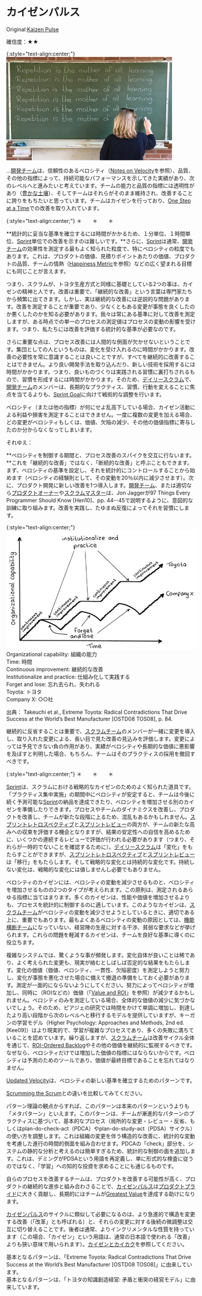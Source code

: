 # カイゼンパルス

 Original:[Kaizen Pulse](https://sites.google.com/a/scrumplop.org/published-patterns/product-organization-pattern-language/kaizen-pulse)

確信度：★★

{:style="text-align:center;"}
![ch02_27_26_Kaizen_Pulse1](Images/ch02_27_26_Kaizen_Pulse1.png)

...​[開発チーム](ch02_14_14_Development_Team.md)は、信頼性のあるベロシティ（[Notes on Velocity](https://sites.google.com/a/scrumplop.org/published-patterns/value-stream/notes-on-velocity)を参照）、品質、その他の指標によって、持続可能なパフォーマンスを示してきた実績があり、次のレベルへと進みたいと考えています。チームの能力と品質の指標には透明性があり（​[豊かな土壌](ch02_03_3_Fertile_Soil.md)）、そしてチームはそれらがそのまま維持され、改善することに誇りをもちたいと思っています。チームはカイゼンを行っており、​[One Step at a Time](https://sites.google.com/a/scrumplop.org/published-patterns/retrospective-pattern-language/one-step-at-a-time)での改善を取り入れています。

{:style="text-align:center;"}
＊　　＊　　＊

**統計的に妥当な基準を確立するには時間がかかるため、１分単位、１時間単位、[Sprint](https://sites.google.com/a/scrumplop.org/published-patterns/value-stream/sprint)単位での改善を示すのは難しいです。**さらに、[Sprint](https://sites.google.com/a/scrumplop.org/published-patterns/value-stream/sprint)は通常、[開発チーム](ch02_14_14_Development_Team.md)の効果性を測定する最もよく知られた粒度で、特にベロシティの粒度でもあります。これは、プロダクトの価値、見積りポイントあたりの価値、プロダクトの品質、チームの情熱（​[Happiness Metric](https://sites.google.com/a/scrumplop.org/published-patterns/retrospective-pattern-language/happiness-metric)​を参照）などの広く望まれる目標にも同じことが言えます。

つまり、スクラムが、トヨタ生産方式と同様に基礎としている2つの事は、カイゼンの精神と人です。改善は重要で、「継続的な改善」という言葉は専門家たちから頻繁に出てきます。しかし、実は継続的な改善には逆説的な問題があります。改善を測定することが重要であり、少なくともある変更が事態を良くしたのか悪くしたのかを知る必要があります。我々は常にある基準に対して改善を測定しますが、ある時点での単一のプロセスの測定値はプロセスの変動の影響を受けます。つまり、私たちには改善を評価する統計的な基準が必要なのです。

さらに重要な点は、プロセス改善には人間的な側面が欠かせないということです。集団としての人というものは、変化を受け入れるのに時間がかかります。改善の必要性を常に意識することは良いことですが、すべてを継続的に改善することはできません。より良い開発手法を取り込んだり、新しい技術を採用するには時間がかかります。つまり、良いものづくりは実践される習慣に裏打ちされるもので、習慣を形成するには時間がかかります。そのため、​[デイリースクラム](ch02_30_29_Daily_Scrum.md)で、[開発チーム](ch02_14_14_Development_Team.md)のメンバーは、長期的なプラクティス、習慣、行動を変えることに焦点を当てるよりも、​[Sprint Goal](https://sites.google.com/a/scrumplop.org/published-patterns/value-stream/sprint-goal)​​に向けて戦術的な調整を行います。

ベロシティ（または他の指標）が何にせよ乱高下している場合、カイゼン活動による利益や損害を測定することはできません。一度に複数の変更を加える場合、どの変更がベロシティもしくは、価値、欠陥の減少、その他の価値指標に寄与したのか分からなくなってしまいます。

それゆえ：

**ベロシティを制御する期間と、プロセス改善のスパイクを交互に行ないます。**これを「継続的な改善」ではなく、「断続的な改善」と呼ぶこともできます。まず、ベロシティの基準を設定し、それを統計的にコントロールすることから始めます（ベロシティの経験則として、その変動を20％以内に減少させます）。次に、プロダクト開発に新しい改善を1つ導入します。[開発チーム](ch02_14_14_Development_Team.md)、または適切なら​[プロダクトオーナー](ch02_11_11_Product_Owner.md)​や​[スクラムマスター](ch02_20_19_ScrumMaster.md)​​は、Jon Jaggerが97 Things Every Programmer Should Know [Hen10]、pp. 44--45で説明するように、意図的な訓練に取り組みます。改善を実践し、たゆまぬ反復によってそれを習慣にします。

{:style="text-align:center;"}
![ch02_27_26_Kaizen_Pulse2](Images/ch02_27_26_Kaizen_Pulse2.png)<br>
Organizational capability: 組織の能力<br>Time: 時間<br>Continuous improvement: 継続的な改善<br>Institutionalize and practice: 仕組み化して実践する<br>Forget and lose: 忘れ去られ、失われる<br>Toyota: トヨタ<br>Company X: ○○社

出典： Takeuchi et al., Extreme Toyota: Radical Contradictions That Drive Success at the World’s Best Manufacturer [OSTD08 TOS08], p. 84.

継続的に反省することは重要で、[スクラムチーム](ch02_07_7_Scrum_Team.md)のメンバーが一緒に変更を導入し、取り入れた変更による、長い目で見た改善の見込みを評価します。変更によっては予見できない負の作用があり、実績がベロシティや長期的な価値に悪影響を及ぼすと判明した場合、もちろん、チームはそのプラクティスの採用を撤回すべきです。

{:style="text-align:center;"}
＊　　＊　　＊

[Sprint](https://sites.google.com/a/scrumplop.org/published-patterns/value-stream/sprint)は、スクラムにおける戦略的なカイゼンのためのよく知られた道具です。「プラクティス集中実施」の期間中にベロシティが安定すると、チームは今後に続く予測可能な[Sprint](https://sites.google.com/a/scrumplop.org/published-patterns/value-stream/sprint)の納品を達成できたり、ベロシティを増加させる別のカイゼンを準備したりできます。プロセスやチームのダイナミクスを改善し、プロダクトを改善し、チームが新たな段階に上るため、混乱もあるかもしれません。​[スプリントレトロスペクティブ](ch02_37_36_Sprint_Retrospective.md)​と[スプリントレビュー](ch02_36_35_Sprint_Review.md)​の両方が、チームの新たな高みへの収束を評価する機会となりますが、結果の安定性への自信を高めるために、いくつかの連続するレビューで評価が行われる必要があります（つまり、それらが一時的でないことを確認するために）。[デイリースクラム](ch02_30_29_Daily_Scrum.md)は「変化」をもたらすことができますが、[スプリントレトロスペクティブ](ch02_37_36_Sprint_Retrospective.md)と[スプリントレビュー](ch02_36_35_Sprint_Review.md)は「移行」をもたらします。そして戦略的な変化とは持続的な変化です。持続しない変化は、戦略的な変化には値しませんし必要でもありません。

ベロシティのカイゼンには、ベロシティの変動を減少させるものと、ベロシティを増加させるものの2つのタイプが考えられます。この原則は、測定されるあらゆる指標に当てはまります。多くのカイゼンは、性能や価値を増加させるよりも、プロセスを統計的に制御するのに適しています。このようなカイゼンは、[スクラムチーム](ch02_07_7_Scrum_Team.md)がベロシティの変動を減少させようとしているときに、適切である上に、重要でもあります。最もよくあるベロシティの変動の原因としては、​[機能横断チーム](ch02_10_10_Cross_Functional_Team.md)になっていない、経営陣の生産に対する干渉、貧弱な要求などが挙げられます。これらの問題を軽減するカイゼンは、チームを良好な基準に導くのに役立ちます。

複雑なシステムでは、驚くような事が頻発します。変化自体が良いことは稀であり、よく考えられた変更も、現実が絡むとしばしば否定的な結果をもたらします。変化の価値（価値、ベロシティ、一貫性、欠陥密度）を測定しようと努力し、変化が事態を悪化させた場合に備えて撤退の準備をしておく必要があります。測定が一面的にならないようにしてください。努力によってベロシティが増加し、同時に（ROIなどの）価値（「[Value and ROI](https://sites.google.com/a/scrumplop.org/published-patterns/value-stream/product-backlog/value-and-roi)」を参照）が減少するかもしれません。ベロシティのみを測定している場合、全体的な価値の減少に気づかないでしょう。そのため、ピアジェの研究では時間をかけて単調に増加し、到達したより高い段階から次のレベルへと移行するモデルを提供していますが、キーガンの学習モデル（Higher Psychology: Approaches and Methods, 2nd ed. [Kee09]）はより現実的で、学習が複雑なプロセスであり、多くの失敗に満ちていることを認めています。繰り返しますが、[スクラムチーム](ch02_07_7_Scrum_Team.md)は改善サイクル全体を通じて、​[ROI-Ordered Backlog](https://sites.google.com/a/scrumplop.org/published-patterns/value-stream/product-backlog/roi-ordered-backlog)​やその他の価値を継続的に監視するべきです。なぜなら、ベロシティだけでは増加した価値の指標にはならないからです。ベロシティは予測のためのツールであり、価値が最終目標であることを忘れてはなりません。

​[Updated Velocity](https://sites.google.com/a/scrumplop.org/published-patterns/value-stream/estimation-points/updated-velocity?pageMoved=Estimation%20Points)は、ベロシティの新しい基準を確立するためのパターンです。

[Scrumming the Scrum](https://sites.google.com/a/scrumplop.org/published-patterns/retrospective-pattern-language/scrumming-the-scrum)との違いを比較してみてください。

パターン理論の観点からすれば、このパターンは本来のパターンというよりも「メタパターン」といえます。このパターンは、チームが漸進的なパターンのプラクティスに基づいて、基本的なプロセス（局所的な変更・レビュー・反省、もしくはplan-do-check-act（PDCA）やplan-do-study-act（PDSA）サイクル）の使い方を調整します。これは組織の変更を伴う構造的な改善に、統計的な変動を考慮した進行の時間的側面を組み合わせます。PDCAの「check」部分を、システムの静的な分析と考えるのは簡単すぎるため、統計的な制御の面を追加します。これは、デミングがPDSAという用語を再定義し、単に形式的な検査に従うのではなく、「学習」への知的な投資を求めることにも通じるものです。

自らのプロセスを改善するチームは、プロダクトを改善する可能性が高く、プロダクトの継続的な進歩と組み合わさることで、[カイゼンパルス](ch02_27_26_Kaizen_Pulse.md)は​​[プロダクトプライド](ch02_39_38_Product_Pride.md)に大きく貢献し、長期的にはチームが​​[Greatest Value](https://sites.google.com/a/scrumplop.org/published-patterns/value-stream/greatest-value)を達成する助けになります。

[カイゼンパルス](ch02_27_26_Kaizen_Pulse.md)のサイクルに類似して必要になるのは、より急進的で構造を変更する改善（「改革」とも呼ばれる）と、それらの変更に対する後続の微調整は交互に切り替えることです。後者は通常、よりインクリメンタルな性質を持っています（この場合、「カイゼン」という用語は、通常の日本語で使われる「改善」よりも狭い意味で用いられます）。[カイゼンとカイカク](ch02_19_Kaizen_and_Kaikaku.md)を参照してください。

基本となるパターンは、「Extreme Toyota: Radical Contradictions That Drive Success at the World’s Best Manufacturer [OSTD08 TOS08]」に由来しています。<br>基本となるパターンは、「トヨタの知識創造経営: 矛盾と衝突の経営モデル」に由来しています。

